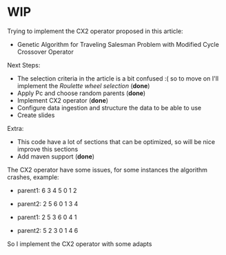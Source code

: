 # WIP
Trying to implement the CX2 operator proposed in this article:
  - Genetic Algorithm for Traveling Salesman Problem with Modified Cycle Crossover Operator

Next Steps:

- The selection criteria in the article is a bit confused :( so to move on I'll implement the *Roulette wheel selection* (**done**)
- Apply Pc and choose random parents (**done**)
- Implement CX2 operator (**done**)
- Configure data ingestion and structure the data to be able to use
- Create slides 

Extra:
- This code have a lot of sections that can be optimized, so will be nice improve this sections
- Add maven support (**done**)

The CX2 operator have some issues, for some instances the algorithm crashes, example:
- parent1: 6 3 4 5 0 1 2
- parent2: 2 5 6 0 1 3 4


- parent1: 2 5 3 6 0 4 1
- parent2: 5 2 3 0 1 4 6

So I implement the CX2 operator with some adapts
